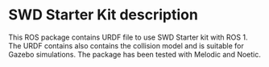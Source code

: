 # SWD Starter Kit description

This ROS package contains URDF file to use SWD Starter kit with ROS 1.
The URDF contains also contains the collision model and is suitable for Gazebo simulations. The package has been tested with Melodic and Noetic.
